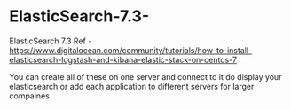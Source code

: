 # ElasticSearch-7.3-
ElasticSearch 7.3 
 Ref - https://www.digitalocean.com/community/tutorials/how-to-install-elasticsearch-logstash-and-kibana-elastic-stack-on-centos-7
 
 You can create all of these on one server and connect to it do display your elasticsearch or add each application to different servers for larger compaines 

